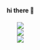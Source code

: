 
<div align="center">
  <h4>hi there 👋<h4>
</div>
<div align="center">
  <a href="https://hits.seeyoufarm.com"><img src="https://hits.seeyoufarm.com/api/count/incr/badge.svg?url=https%3A%2F%2Fgithub.com%2FKidKim826&count_bg=%23A17A84&title_bg=%23A17A84&icon=awesomelists.svg&icon_color=%23E7E7E7&title=visits&edge_flat=false"/></a>
</div>

<div align="center">
  <img src="https://github-readme-stats-sigma-five.vercel.app/api/top-langs/?username=KidKim826&layout=compact"><br>
  <img src="https://github-readme-stats-sigma-five.vercel.app/api?username=KidKim826&show_icons=true&theme=slateorange">
</div>



<!--
**KidKim826/KidKim826** is a ✨ _special_ ✨ repository because its `README.md` (this file) appears on your GitHub profile.

Here are some ideas to get you started:

- 🔭 I’m currently working on ...
- 🌱 I’m currently learning ...
- 👯 I’m looking to collaborate on ...
- 🤔 I’m looking for help with ...
- 💬 Ask me about ...
- 📫 How to reach me: ...
- 😄 Pronouns: ...
- ⚡ Fun fact: ...
<div align="center">
  <img src="https://capsule-render.vercel.app/api?type=slice&color=auto&height=200&text=HI&fontAlign=70&rotate=13&fontAlignY=25&desc=KidKim826%20KimJungAh&descAlign=70.&descAlignY=44" />
</div>

<div align="center">
  <img src="https://capsule-render.vercel.app/api?type=slice&reversal=true&color=auto&height=200&section=footer&fontSize=90" />
</div>
-->
